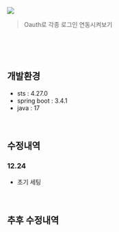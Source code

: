 <img src="https://capsule-render.vercel.app/api?type=transparent&height=200&section=header&text=Oauth&fontSize=90&fontColor=#ffffff&fontAlignY=38"/>
<blockquote data-ke-style="style2">
<p data-ke-size="size16">Oauth로 각종 로그인 연동시켜보기</p>
</blockquote>
<br/><br/><br/>

## 개발환경
- sts : 4.27.0
- spring boot : 3.4.1
- java : 17
<br/><br/><br/>

## 수정내역
### 12.24
- 초기 세팅
<br/><br/><br/>


## 추후 수정내역

